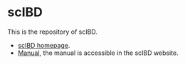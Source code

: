 # scIBD

This is the repository of scIBD.

- [scIBD homepage](http://scibd.leahzhanglab.life:8819).
- [Manual](http://scibd.leahzhanglab.life:8819), the manual is accessible in the scIBD website.
